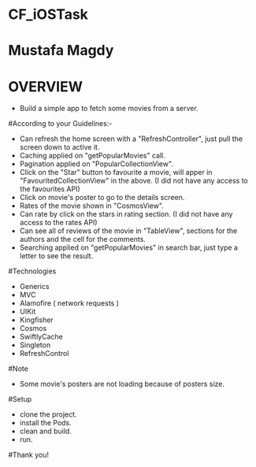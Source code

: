 # CF_iOSTask
# Mustafa Magdy
# OVERVIEW
  - Build a simple app to fetch some movies from a server.

#According to your Guidelines:-
  - Can refresh the home screen with a "RefreshController", just pull the screen down to active it.
  - Caching applied on "getPopularMovies" call.
  - Pagination applied on "PopularCollectionView".
  - Click on the "Star" button to favourite a movie, will apper in "FavouritedCollectionView" in the above. (I did not have any access to the favourites API)
  - Click on movie's poster to go to the details screen.
  - Rates of the movie shown in "CosmosView".
  - Can rate by click on the stars in rating section. (I did not have any access to the rates API)
  - Can see all of reviews of the movie in "TableView", sections for the authors and the cell for the comments.
  - Searching applied on "getPopularMovies" in search bar, just type a letter to see the result.
  
#Technologies
  - Generics
  - MVC
  - Alamofire ( network requests )
  - UIKit
  - Kingfisher
  - Cosmos
  - SwiftlyCache
  - Singleton
  - RefreshControl
  
  #Note
  - Some movie's posters are not loading because of posters size.
  
 #Setup
  - clone the project.
  - install the Pods.
  - clean and build.
  - run.
  
  
  #Thank you!
